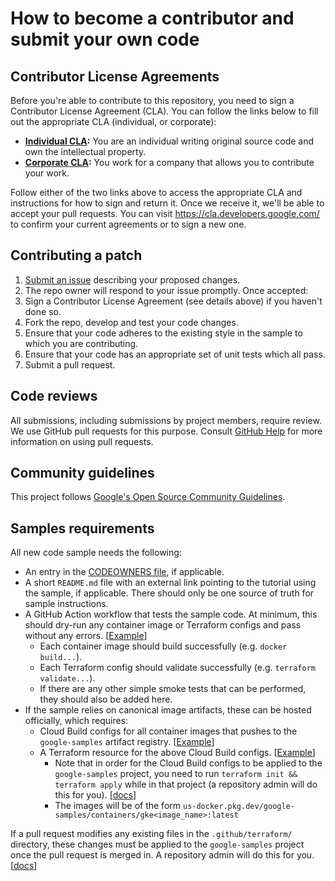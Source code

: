 # How to become a contributor and submit your own code

## Contributor License Agreements

Before you're able to contribute to this repository, you need to sign a
Contributor License Agreement (CLA). You can follow the links below to
fill out the appropriate CLA (individual, or corporate):

* **[Individual
  CLA](https://developers.google.com/open-source/cla/individual):** You are an individual writing original source code and own the intellectual property.
* **[Corporate
  CLA](https://developers.google.com/open-source/cla/corporate):** You work for a company that allows you to contribute your work.

Follow either of the two links above to access the appropriate CLA and
instructions for how to sign and return it. Once we receive it, we'll be able to
accept your pull requests. You can visit <https://cla.developers.google.com/> to
confirm your current agreements or to sign a new one.

## Contributing a patch

1. [Submit an issue](https://github.com/GoogleCloudPlatform/kubernetes-engine-samples/issues/new) describing your proposed changes.
1. The repo owner will respond to your issue promptly. Once accepted:
1. Sign a Contributor License Agreement (see details above) if you haven't done so.
1. Fork the repo, develop and test your code changes.
1. Ensure that your code adheres to the existing style in the sample to which
   you are contributing.
1. Ensure that your code has an appropriate set of unit tests which all pass.
1. Submit a pull request.

## Code reviews

All submissions, including submissions by project members, require review. We
use GitHub pull requests for this purpose. Consult
[GitHub Help](https://help.github.com/articles/about-pull-requests/) for more
information on using pull requests.

## Community guidelines

This project follows
[Google's Open Source Community Guidelines](https://opensource.google/conduct/).

## Samples requirements

All new code sample needs the following:
- An entry in the [CODEOWNERS file](/.github/CODEOWNERS), if applicable.
- A short `README.md` file with an external link pointing to the tutorial using the sample, if 
  applicable. There should only be one source of truth for sample instructions.
- A GitHub Action workflow that tests the sample code. At minimum, this should
  dry-run any container image or Terraform configs and pass without any errors.
  [[Example](https://github.com/GoogleCloudPlatform/kubernetes-engine-samples/blob/main/.github/workflows/security-ci.yml)]
  - Each container image should build successfully (e.g. `docker build...`).
  - Each Terraform config should validate successfully (e.g. `terraform validate...`).
  - If there are any other simple smoke tests that can be performed, they should also be added here.
- If the sample relies on canonical image artifacts, these can be hosted officially, which requires:
  - Cloud Build configs for all container images that pushes to the `google-samples` artifact registry.
  [[Example](https://github.com/GoogleCloudPlatform/kubernetes-engine-samples/blob/main/security/wi-secrets/cloudbuild.yaml)]
  - A Terraform resource for the above Cloud Build configs.
  [[Example](https://github.com/GoogleCloudPlatform/kubernetes-engine-samples/blob/main/.github/terraform/google-cloud-build-triggers.tf#L194-L207)]
    - Note that in order for the Cloud Build configs to be applied to the
      `google-samples` project, you need to run `terraform init && terraform apply`
      while in that project (a repository admin will do this for you). [[docs](/.github/terraform/README.md)]
    - The images will be of the form `us-docker.pkg.dev/google-samples/containers/gke<image_name>:latest`

If a pull request modifies any existing files in the `.github/terraform/` directory, these changes must be applied to the `google-samples` project
once the pull request is merged in. A repository admin will do this for you. [[docs](/.github/terraform/README.md)]

